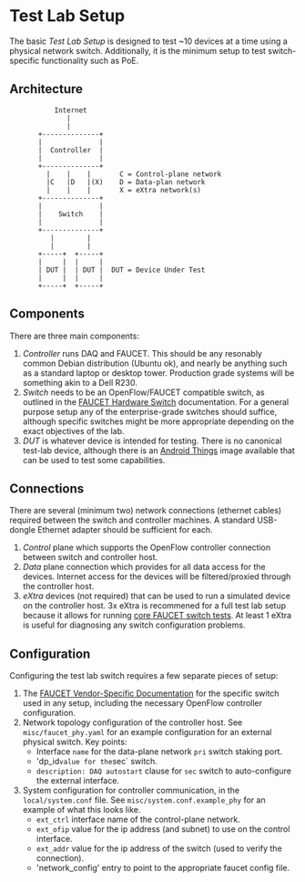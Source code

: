 # Test Lab Setup

The basic _Test Lab Setup_ is designed to test ~10 devices at a time using a physical network switch. Additionally,
it is the minimum setup to test switch-specific functionality such as PoE.

## Architecture

```
           Internet
              |            
              |
       +--------------+
       |              |
       |  Controller  |
       |              |
       +--------------+
         |    |    |       C = Control-plane network
         |C   |D   |(X)    D = Data-plan network
         |    |    |       X = eXtra network(s)
       +--------------+
       |              |
       |    Switch    |
       |              |
       +--------------+
          |        |
          |        |
       +-----+  +-----+
       |     |  |     |
       | DUT |  | DUT |  DUT = Device Under Test
       |     |  |     |
       +-----+  +-----+

```

## Components

There are three main components:
1. _Controller_ runs DAQ and FAUCET. This should be any resonably common Debian distribution (Ubuntu ok), and
nearly be anything such as a standard laptop or desktop tower. Production grade systems will be something akin to a Dell R230.
2. _Switch_ needs to be an OpenFlow/FAUCET compatible switch, as outlined in the
[FAUCET Hardware Switch](https://faucet.readthedocs.io/en/latest/vendors/index.html) documentation. For a general
purpose setup any of the enterprise-grade switches should suffice, although specific switches might be more
appropriate depending on the exact objectives of the lab.
3. _DUT_ is whatever device is intended for testing. There is no canonical test-lab device, although there is an
[Android Things](https://developer.android.com/things/) image available that can be used to test some capabilities.

## Connections

There are several (minimum two) network connections (ethernet cables) required between the switch and
controller machines. A standard USB-dongle Ethernet adapter should be sufficient for each.
1. _Control_ plane which supports the OpenFlow controller connection between switch and controller host.
2. _Data_ plane connection which provides for all data access for the devices. Internet access for the devices will
be filtered/proxied through the controller host.
3. _eXtra_ devices (not required) that can be used to run a simulated device on the controller host. 3x eXtra
is recommened for a full test lab setup because it allows for running
[core FAUCET switch tests](https://faucet.readthedocs.io/en/latest/testing.html#hardware-switch-testing-with-docker).
At least 1 eXtra is useful for diagnosing any switch configuration problems.

## Configuration

Configuring the test lab switch requires a few separate pieces of setup:
1. The [FAUCET Vendor-Specific Documentation](https://docs.faucet.nz/en/latest/vendors/index.html) for
the specific switch used in any setup, including the necessary OpenFlow controller configuration.
2. Network topology configuration of the controller host. See `misc/faucet_phy.yaml` for an example
configuration for an external physical switch. Key points:
    * Interface `name` for the data-plane network `pri` switch staking port.
    * 'dp_id` value for the `sec` switch.
    * `description: DAQ autostart` clause for `sec` switch to auto-configure the external interface.
3. System configuration for controller communication, in the `local/system.conf` file.
See `misc/system.conf.example_phy` for an example of what this looks like.
    * `ext_ctrl` interface name of the control-plane network.
    * `ext_ofip` value for the ip address (and subnet) to use on the control interface.
    * `ext_addr` value for the ip address of the switch (used to verify the connection).
    * 'network_config' entry to point to the appropriate faucet config file.
